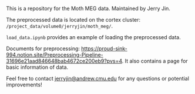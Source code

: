 This is a repository for the Moth MEG data. Maintained by Jerry Jin.

The preprocessed data is located on the cortex cluster: `/project_data/volume0/jerryjin/moth_meg/`. 

`load_data.ipynb` provides an example of loading the preprocessed data.

Documents for preprocessing: https://proud-sink-994.notion.site/Preprocessing-Pipeline-31696e21aad846648bab4672ce200eb9?pvs=4. It also contains a page for basic information of data.

Feel free to contact jerryjin@andrew.cmu.edu for any questions or potential improvements!
